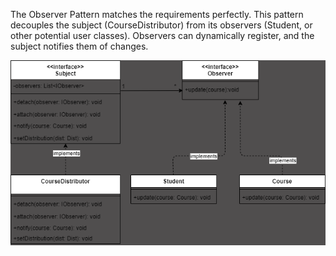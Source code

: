 The Observer Pattern matches the requirements perfectly. This pattern decouples the subject (CourseDistributor) from its observers (Student, or other potential user classes). Observers can dynamically register, and the subject notifies them of changes.

![Alt text](ex3.png "Optional title")